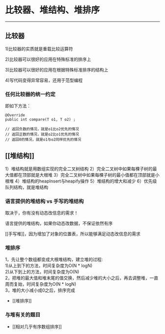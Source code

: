 # 比较器、堆结构、堆排序

---

## 比较器

1)比较器的实质就是重载比较运算符 

2)比较器可以很好的应用在特殊标准的排序上 

3)比较器可以很好的应用在根据特殊标准排序的结构上

4)写代码变得异常容易，还用于范型编程 

### 任何比较器的统一约定
即如下方法：
```
@Override
public int compare(T o1, T o2) ;

// 返回负数的情况，就是o1比o2优先的情况
// 返回正数的情况，就是o2比o1优先的情况
// 返回0的情况，就是o1与o2同样优先的情况
```

## [[堆结构]]
1）堆结构就是用数组实现的完全二叉树结构
2）完全二叉树中如果每棵子树的最大值都在顶部就是大根堆
3）完全二叉树中如果每棵子树的最小值都在顶部就是小根堆
4）堆结构的heapInsert与heapify操作
5）堆结构的增大和减少 
6）优先级队列结构，就是堆结构 

### 语言提供的堆结构 vs 手写的堆结构
取决于，你有没有动态改信息的需求！

语言提供的堆结构，如果你动态改数据，不保证依然有序

[[手写堆]]，因为增加了对象的位置表，所以能够满足动态改信息的需求

### 堆排序
1，先让整个数组都变成大根堆结构，建立堆的过程:   
    1)从上到下的方法，时间复杂度为O(N \* logN)   
    2)从下到上的方法，时间复杂度为O(N)   
2，把堆的最大值和堆末尾的值交换，然后减少堆的大小之后，再去调整堆，一直周而复始，时间复杂度为O(N \* logN)   
3，堆的大小减小成0之后，排序完成   

- [[堆排序]]

### 与堆有关的题目

- [[相对几乎有序数组排序]]
